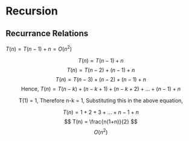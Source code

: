 # Recursion

## Recurrance Relations

$T(n) = T(n-1) + n = O(n^2)$

$$ T(n) = T(n-1) + n $$
$$ T(n) = T(n-2) + (n-1) + n $$
$$ T(n) = T(n-3) + (n-2) + (n-1) + n $$
$$ \text{Hence, } T(n) = T(n-k) + (n-k+1) + (n-k+2) +...+ (n-1) + n $$

$$ \text{T(1) = 1, Therefore n-k = 1, Substituting this in the above equation,}$$

$$ T(n) = 1 + 2 + 3 + ... + n-1 + n $$
$$ T(n) = \frac{n(1+n)}{2} $$
$$ O(n^2)$$
